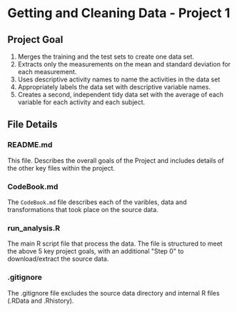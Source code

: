 # Getting and Cleaning Data - Project 1

## Project Goal

1. Merges the training and the test sets to create one data set.
1. Extracts only the measurements on the mean and standard deviation for each measurement. 
1. Uses descriptive activity names to name the activities in the data set
1. Appropriately labels the data set with descriptive variable names. 
1. Creates a second, independent tidy data set with the average of each variable for each activity and each subject. 

## File Details

### README.md

This file. Describes the overall goals of the Project and includes details of the other key files within the project.

### CodeBook.md

The `CodeBook.md` file describes each of the varibles, data and transformations that took place on the source data.

### run_analysis.R

The main R script file that process the data. The file is structured to meet the above 5 key project goals, with an additional "Step 0" to download/extract the source data.

### .gitignore

The .gitignore file excludes the source data directory and internal R files (.RData and .Rhistory).
